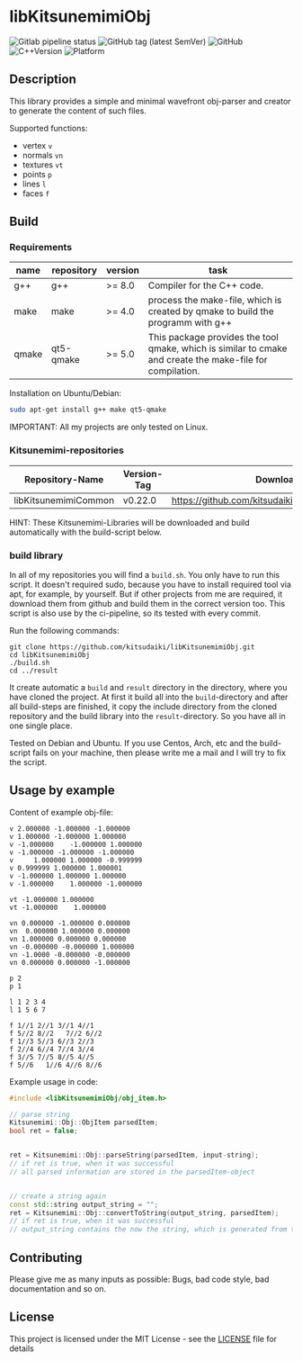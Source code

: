# libKitsunemimiObj

![Gitlab pipeline status](https://img.shields.io/gitlab/pipeline/kitsudaiki/libKitsunemimiObj?label=build%20and%20test&style=flat-square)
![GitHub tag (latest SemVer)](https://img.shields.io/github/v/tag/kitsudaiki/libKitsunemimiObj?label=version&style=flat-square)
![GitHub](https://img.shields.io/github/license/kitsudaiki/libKitsunemimiObj?style=flat-square)
![C++Version](https://img.shields.io/badge/c%2B%2B-17-blue?style=flat-square)
![Platform](https://img.shields.io/badge/platform-Linux--x64-lightgrey?style=flat-square)

## Description

This library provides a simple and minimal wavefront obj-parser and creator to generate the content of such files.

Supported functions:

- vertex `v`
- normals `vn`
- textures `vt`
- points `p`
- lines `l`
- faces `f`


## Build

### Requirements

name | repository | version | task
--- | --- | --- | ---
g++ | g++ | >= 8.0 | Compiler for the C++ code.
make | make | >= 4.0 | process the make-file, which is created by qmake to build the programm with g++
qmake | qt5-qmake | >= 5.0 | This package provides the tool qmake, which is similar to cmake and create the make-file for compilation.

Installation on Ubuntu/Debian:

```bash
sudo apt-get install g++ make qt5-qmake
```

IMPORTANT: All my projects are only tested on Linux. 

### Kitsunemimi-repositories

Repository-Name | Version-Tag | Download-Path
--- | --- | ---
libKitsunemimiCommon | v0.22.0 |  https://github.com/kitsudaiki/libKitsunemimiCommon.git

HINT: These Kitsunemimi-Libraries will be downloaded and build automatically with the build-script below.

### build library

In all of my repositories you will find a `build.sh`. You only have to run this script. It doesn't required sudo, because you have to install required tool via apt, for example, by yourself. But if other projects from me are required, it download them from github and build them in the correct version too. This script is also use by the ci-pipeline, so its tested with every commit.


Run the following commands:

```
git clone https://github.com/kitsudaiki/libKitsunemimiObj.git
cd libKitsunemimiObj
./build.sh
cd ../result
```

It create automatic a `build` and `result` directory in the directory, where you have cloned the project. At first it build all into the `build`-directory and after all build-steps are finished, it copy the include directory from the cloned repository and the build library into the `result`-directory. So you have all in one single place.

Tested on Debian and Ubuntu. If you use Centos, Arch, etc and the build-script fails on your machine, then please write me a mail and I will try to fix the script.

## Usage by example

Content of example obj-file:

```
v 2.000000 -1.000000 -1.000000
v 1.000000 -1.000000 1.000000
v -1.000000    -1.000000 1.000000
v -1.000000 -1.000000 -1.000000
v     1.000000 1.000000 -0.999999
v 0.999999 1.000000 1.000001
v -1.000000 1.000000 1.000000
v -1.000000    1.000000 -1.000000

vt -1.000000 1.000000
vt -1.000000    1.000000

vn 0.000000 -1.000000 0.000000
vn  0.000000 1.000000 0.000000
vn 1.000000 0.000000 0.000000
vn -0.000000 -0.000000 1.000000
vn -1.0000 -0.000000 -0.000000
vn 0.000000 0.000000 -1.000000

p 2
p 1

l 1 2 3 4
l 1 5 6 7

f 1//1 2//1 3//1 4//1
f 5//2 8//2   7//2 6//2
f 1//3 5//3 6//3 2//3
f 2//4 6//4 7//4 3//4
f 3//5 7//5 8//5 4//5
f 5//6   1//6 4//6 8//6
```

Example usage in code:

```cpp
#include <libKitsunemimiObj/obj_item.h>

// parse string
Kitsunemimi::Obj::ObjItem parsedItem;
bool ret = false;


ret = Kitsunemimi::Obj::parseString(parsedItem, input-string);
// if ret is true, when it was successful
// all parsed information are stored in the parsedItem-object


// create a string again
const std::string output_string = "";
ret = Kitsunemimi::Obj::convertToString(output_string, parsedItem);
// if ret is true, when it was successful
// output_string contains the now the string, which is generated from the parsedItem-object

```


## Contributing

Please give me as many inputs as possible: Bugs, bad code style, bad documentation and so on.

## License

This project is licensed under the MIT License - see the [LICENSE](LICENSE) file for details
